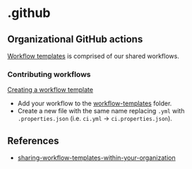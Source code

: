 # .github

## Organizational GitHub actions

[Workflow templates](./workflow-templates) is comprised of our shared workflows.

### Contributing workflows

[Creating a workflow template](https://docs.github.com/en/free-pro-team@latest/actions/learn-github-actions/sharing-workflows-with-your-organization#creating-a-workflow-template)

- Add your workflow to the [workflow-templates](./workflow-templates) folder.
- Create a new file with the same name replacing `.yml` with `.properties.json` (i.e. `ci.yml` → `ci.properties.json`).

## References

- [sharing-workflow-templates-within-your-organization](https://help.github.com/en/actions/configuring-and-managing-workflows/sharing-workflow-templates-within-your-organization)
